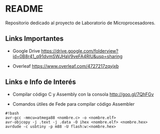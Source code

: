 # README #

Repositorio dedicado al proyecto de Laboratorio de Microprocesadores.

## Links Importantes ##

* Google Drive
https://drive.google.com/folderview?id=0B8r41_q91dvmSWJHaV9veFA4RlU&usp=sharing

* Overleaf
https://www.overleaf.com/4727217zqyjxb

## Links e Info de Interés ##

* Compilar código C y Assembly con la consola
http://goo.gl/7QhFGv

* Comandos útiles de Fede para compilar código Assembler

```
#!bash
avr-gcc -mmcu=atmega88 <nombre.c> -o <nombre.elf>
avr-objcopy -j .text -j .data -O ihex <nombre.elf> <nombre.hex>
avrdude -c usbtiny -p m88 -U flash:w:<nombre.hex>
```